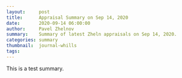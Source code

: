 ```yaml
---
layout:     post
title:      Appraisal Summary on Sep 14, 2020
date:       2020-09-14 06:00:00
author:     Pavel Zhelnov
summary:    Summary of latest Zheln appraisals on Sep 14, 2020.
categories: summary
thumbnail:  journal-whills
tags:
---
```


This is a test summary.
